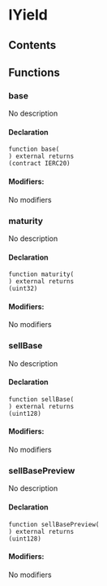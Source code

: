 # IYield





## Contents
<!-- START doctoc -->
<!-- END doctoc -->




## Functions

### base
No description


#### Declaration
```solidity
function base(
) external returns
(contract IERC20)
```

#### Modifiers:
No modifiers



### maturity
No description


#### Declaration
```solidity
function maturity(
) external returns
(uint32)
```

#### Modifiers:
No modifiers



### sellBase
No description


#### Declaration
```solidity
function sellBase(
) external returns
(uint128)
```

#### Modifiers:
No modifiers



### sellBasePreview
No description


#### Declaration
```solidity
function sellBasePreview(
) external returns
(uint128)
```

#### Modifiers:
No modifiers





